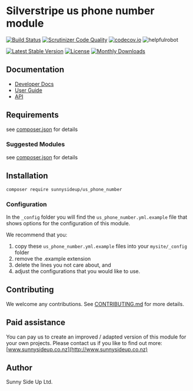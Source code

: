 # Silverstripe us phone number module
[![Build Status](https://travis-ci.org/sunnysideup/silverstripe-us_phone_number.svg?branch=master)](https://travis-ci.org/sunnysideup/silverstripe-us_phone_number)
[![Scrutinizer Code Quality](https://scrutinizer-ci.com/g/sunnysideup/silverstripe-us_phone_number/badges/quality-score.png?b=master)](https://scrutinizer-ci.com/g/sunnysideup/silverstripe-us_phone_number/?branch=master)
[![codecov.io](https://codecov.io/github/sunnysideup/silverstripe-us_phone_number/coverage.svg?branch=master)](https://codecov.io/github/sunnysideup/silverstripe-us_phone_number?branch=master)
![helpfulrobot](https://helpfulrobot.io/sunnysideup/us_phone_number/badge)

[![Latest Stable Version](https://poser.pugx.org/sunnysideup/us_phone_number/version)](https://packagist.org/packages/sunnysideup/us_phone_number)
[![License](https://poser.pugx.org/sunnysideup/us_phone_number/license)](https://packagist.org/packages/sunnysideup/us_phone_number)
[![Monthly Downloads](https://poser.pugx.org/sunnysideup/us_phone_number/d/monthly)](https://packagist.org/packages/sunnysideup/us_phone_number)


## Documentation



 * [Developer Docs](docs/en/INDEX.md)
 * [User Guide](docs/en/userguide.md)
 * [API](http://ssmods.com/apis/us_phone_number/docs/en/api/)

## Requirements



see [composer.json](composer.json) for details

### Suggested Modules



see [composer.json](composer.json) for details


## Installation


```
composer require sunnysideup/us_phone_number
```

### Configuration



In the `_config` folder you will find the `us_phone_number.yml.example`
file that shows options for the configuration of this module.

We recommend that you:

  1. copy these `us_phone_number.yml.example` files into your
`mysite/_config` folder
  2. remove the .example extension
  3. delete the lines you not care about, and
  4. adjust the configurations that you would like to use.


## Contributing



We welcome any contributions. See [CONTRIBUTING.md](CONTRIBUTING.md) for more details.

## Paid assistance



You can pay us to create an improved / adapted version of this module for your own projects.  Please contact us if you like to find out more: [www.sunnysideup.co.nz](http://www.sunnysideup.co.nz)

## Author



Sunny Side Up Ltd.

